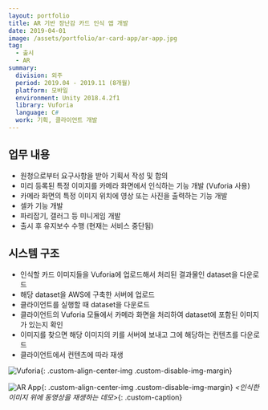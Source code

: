 ```yaml
---
layout: portfolio
title: AR 기반 장난감 카드 인식 앱 개발
date: 2019-04-01
image: /assets/portfolio/ar-card-app/ar-app.jpg
tag:
  - 출시
  - AR
summary:
  division: 외주
  period: 2019.04 - 2019.11 (8개월)
  platform: 모바일
  environment: Unity 2018.4.2f1
  library: Vuforia
  language: C#
  work: 기획, 클라이언트 개발
---
```


## 업무 내용

* 원청으로부터 요구사항을 받아 기획서 작성 및 합의
* 미리 등록된 특정 이미지를 카메라 화면에서 인식하는 기능 개발 (Vuforia 사용)
* 카메라 화면의 특정 이미지 위치에 영상 또는 사진을 출력하는 기능 개발
* 셀카 기능 개발
* 파리잡기, 갤러그 등 미니게임 개발
* 출시 후 유지보수 수행 (현재는 서비스 중단됨)

## 시스템 구조

* 인식할 카드 이미지들을 Vuforia에 업로드해서 처리된 결과물인 dataset을 다운로드
* 해당 dataset을 AWS에 구축한 서버에 업로드
* 클라이언트를 실행할 때 dataset을 다운로드
* 클라이언트의 Vuforia 모듈에서 카메라 화면을 처리하여 dataset에 포함된 이미지가 있는지 확인
* 이미지를 찾으면 해당 이미지의 키를 서버에 보내고 그에 해당하는 컨텐츠를 다운로드
* 클라이언트에서 컨텐츠에 따라 재생

![Vuforia]({{site.baseurl}}/assets/portfolio/ar-card-app/vuforia.png){: .custom-align-center-img .custom-disable-img-margin}

![AR App]({{site.baseurl}}/assets/portfolio/ar-card-app/ar-app.jpg){: .custom-align-center-img .custom-disable-img-margin}
*\<인식한 이미지 위에 동영상을 재생하는 데모\>*{: .custom-caption}

